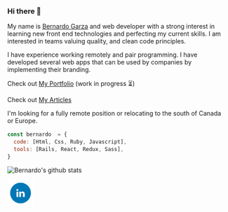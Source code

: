 ### Hi there 👋

My name is [Bernardo Garza](https://www.linkedin.com/in/bernardo-g-landa/) and web developer with a strong
interest in learning new front end
technologies and perfecting my
current skills. I am interested in
teams valuing quality, and clean
code principles.

I have experience working remotely and pair programming. I have developed several web apps that can be used by companies by implementing their branding.

Check out [My Portfolio](https://bernardogarza.me) (work in progress :hourglass_flowing_sand:)

Check out [My Articles](https://hackernoon.com/u/BernardoGarza)

I'm looking for a fully remote position or relocating to the south of Canada or Europe.



```js
const bernardo  = {
  code: [Html, Css, Ruby, Javascript],
  tools: [Rails, React, Redux, Sass],
}
```





![Bernardo's github stats](https://github-readme-stats.vercel.app/api?username=bernardogarza&theme=dark&show_icons=true&count_private=true)


<a href="https://www.linkedin.com/in/bernardo-g-landa/"><img src="https://github.com/aritraroy/social-icons/blob/master/linkedin-icon.png?raw=true" width="60"></a>
